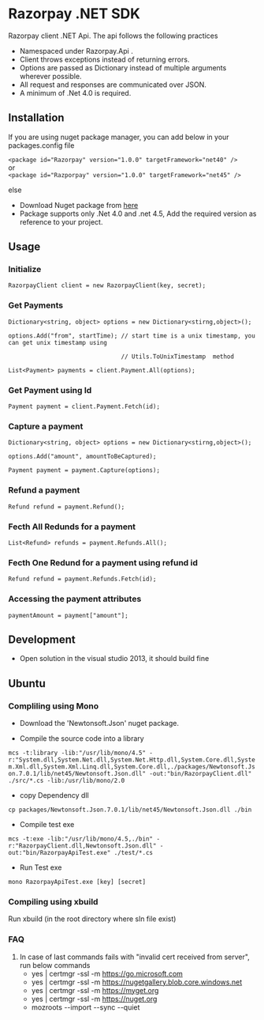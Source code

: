 Razorpay .NET SDK
=================  
Razorpay client .NET Api. The api follows the following practices
* Namespaced under Razorpay.Api .
* Client throws exceptions instead of returning errors.
* Options are passed as Dictionary instead of multiple arguments wherever possible.
* All request and responses are communicated over JSON.
* A minimum of .Net 4.0 is required.

Installation
--------
If you are using nuget package manager, you can add below in your packages.config file 

`<package id="Razorpay" version="1.0.0" targetFramework="net40" />`  
or  
`<package id="Razporpay" version="1.0.0" targetFramework="net45" />
`

else  
* Download Nuget package from [here](https://www.nuget.org/packages/Razorpay)
* Package supports only .Net 4.0 and .net 4.5, Add the required version as reference to your project.

Usage
-----
### Initialize
`
RazorpayClient client = new RazorpayClient(key, secret);
`
### Get Payments
`Dictionary<string, object> options = new Dictionary<stirng,object>();`

`options.Add("from", startTime); // start time is a unix timestamp, you can get unix timestamp using`

`                                // Utils.ToUnixTimestamp  method`

`List<Payment> payments = client.Payment.All(options);`


### Get Payment using Id
`
Payment payment = client.Payment.Fetch(id);
`

### Capture a payment
`Dictionary<string, object> options = new Dictionary<stirng,object>();`

`options.Add("amount", amountToBeCaptured); `

`Payment payment = payment.Capture(options);`

### Refund a payment
`
Refund refund = payment.Refund();
`

### Fecth All Redunds for a payment
`
List<Refund> refunds = payment.Refunds.All();
`

### Fecth One Redund for a payment using refund id
`
Refund refund = payment.Refunds.Fetch(id);
`

### Accessing the payment attributes
`
paymentAmount = payment["amount"]; 
`

Development
-------
* Open solution in the visual studio 2013, it should build fine

Ubuntu
------

### Compliling using Mono
* Download the 'Newtonsoft.Json' nuget package.

* Compile the source code into a library  

`mcs -t:library -lib:"/usr/lib/mono/4.5" -r:"System.dll,System.Net.dll,System.Net.Http.dll,System.Core.dll,System.Xml.dll,System.Xml.Linq.dll,System.Core.dll,./packages/Newtonsoft.Json.7.0.1/lib/net45/Newtonsoft.Json.dll" -out:"bin/RazorpayClient.dll" ./src/*.cs -lib:/usr/lib/mono/2.0`

* copy Dependency dll

`
cp packages/Newtonsoft.Json.7.0.1/lib/net45/Newtonsoft.Json.dll ./bin
`

* Compile test exe

`
mcs -t:exe -lib:"/usr/lib/mono/4.5,./bin" -r:"RazorpayClient.dll,Newtonsoft.Json.dll" -out:"bin/RazorpayApiTest.exe" ./test/*.cs
`

* Run Test exe  

`
mono RazorpayApiTest.exe [key] [secret]
`


### Compiling using xbuild
Run xbuild (in the root directory where sln file exist)


### FAQ 

1. In case of last commands fails with "invalid cert received from server", run below commands
    * yes | certmgr -ssl -m https://go.microsoft.com
    * yes | certmgr -ssl -m https://nugetgallery.blob.core.windows.net
    * yes | certmgr -ssl -m https://myget.org
    * yes | certmgr -ssl -m https://nuget.org
    * mozroots --import --sync --quiet

